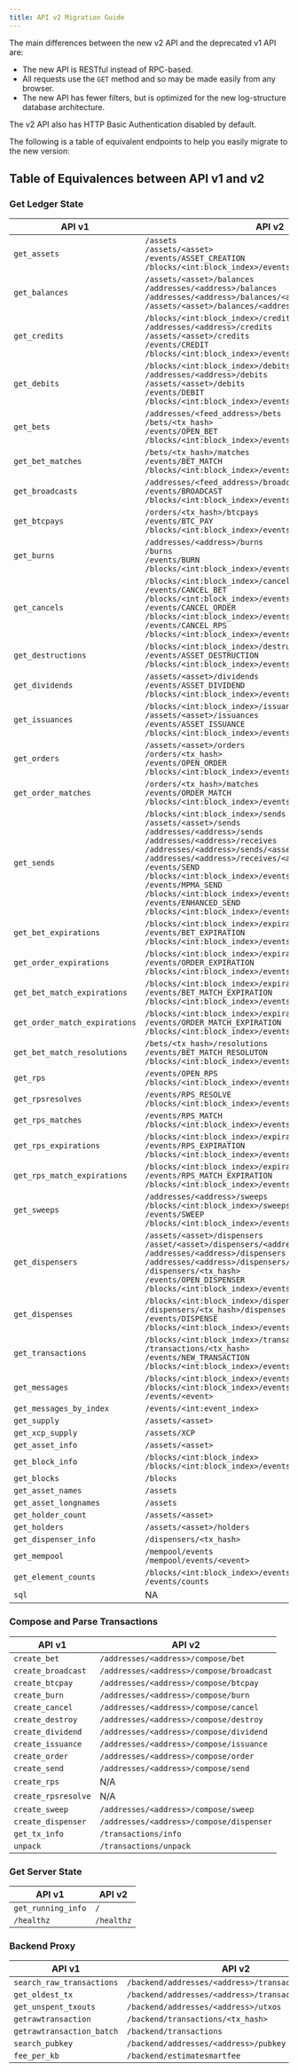 ```yaml
---
title: API v2 Migration Guide
---
```


The main differences between the new v2 API and the deprecated v1 API are:

- The new API is RESTful instead of RPC-based.
- All requests use the `GET` method and so may be made easily from any browser.
- The new API has fewer filters, but is optimized for the new log-structure database architecture.

The v2 API also has HTTP Basic Authentication disabled by default.

The following is a table of equivalent endpoints to help you easily migrate to the new version:

## Table of Equivalences between API v1 and v2

### Get Ledger State

| API v1 | API v2 |
| ------ | ------ |
| `get_assets` | `/assets` <br /> `/assets/<asset>` <br /> `/events/ASSET_CREATION` <br /> `/blocks/<int:block_index>/events/ASSET_CREATION` |
| `get_balances` | `/assets/<asset>/balances` <br /> `/addresses/<address>/balances` <br /> `/addresses/<address>/balances/<asset>` <br/> `/assets/<asset>/balances/<address>` |
| `get_credits` | `/blocks/<int:block_index>/credits` <br /> `/addresses/<address>/credits` <br /> `/assets/<asset>/credits` <br /> `/events/CREDIT` <br /> `/blocks/<int:block_index>/events/CREDIT` |
| `get_debits` | `/blocks/<int:block_index>/debits` <br /> `/addresses/<address>/debits` <br /> `/assets/<asset>/debits` <br />  `/events/DEBIT` <br /> `/blocks/<int:block_index>/events/DEBIT` |
| `get_bets` | `/addresses/<feed_address>/bets` <br /> `/bets/<tx_hash>` <br /> `/events/OPEN_BET` <br /> `/blocks/<int:block_index>/events/OPEN_BET` |
| `get_bet_matches` | `/bets/<tx_hash>/matches` <br /> `/events/BET_MATCH` <br /> `/blocks/<int:block_index>/events/BET_MATCH` |
| `get_broadcasts` | `/addresses/<feed_address>/broadcasts` <br /> `/events/BROADCAST` <br /> `/blocks/<int:block_index>/events/BROADCAST` |
| `get_btcpays` | `/orders/<tx_hash>/btcpays` <br /> `/events/BTC_PAY` <br /> `/blocks/<int:block_index>/events/BTC_PAY` |
| `get_burns` |  `/addresses/<address>/burns` <br /> `/burns` <br /> `/events/BURN` <br /> `/blocks/<int:block_index>/events/BURN` |
| `get_cancels` | `/blocks/<int:block_index>/cancels` <br /> `/events/CANCEL_BET` <br /> `/blocks/<int:block_index>/events/CANCEL_BET` <br /> `/events/CANCEL_ORDER` <br /> `/blocks/<int:block_index>/events/CANCEL_ORDER` <br /> `/events/CANCEL_RPS` <br /> `/blocks/<int:block_index>/events/CANCEL_RPS` |
| `get_destructions` | `/blocks/<int:block_index>/destructions` <br /> `/events/ASSET_DESTRUCTION` <br /> `/blocks/<int:block_index>/events/ASSET_DESTRUCTION` |
| `get_dividends` | `/assets/<asset>/dividends` <br /> `/events/ASSET_DIVIDEND` <br /> `/blocks/<int:block_index>/events/ASSET_DIVIDEND` |
| `get_issuances` | `/blocks/<int:block_index>/issuances` <br /> `/assets/<asset>/issuances` <br /> `/events/ASSET_ISSUANCE` <br /> `/blocks/<int:block_index>/events/ASSET_ISSUANCE` |
| `get_orders` | `/assets/<asset>/orders` <br /> `/orders/<tx_hash>` <br /> `/events/OPEN_ORDER` <br /> `/blocks/<int:block_index>/events/OPEN_ORDER` |
| `get_order_matches` | `/orders/<tx_hash>/matches` <br /> `/events/ORDER_MATCH` <br /> `/blocks/<int:block_index>/events/ORDER_MATCH` |
| `get_sends` | `/blocks/<int:block_index>/sends` <br /> `/assets/<asset>/sends` <br /> `/addresses/<address>/sends` <br /> `/addresses/<address>/receives` <br /> `/addresses/<address>/sends/<asset>` <br /> `/addresses/<address>/receives/<asset>` <br /> `/events/SEND` <br /> `/blocks/<int:block_index>/events/SEND` <br /> `/events/MPMA_SEND` <br /> `/blocks/<int:block_index>/events/MPMA_SEND` <br /> `/events/ENHANCED_SEND` <br /> `/blocks/<int:block_index>/events/ENHANCED_SEND` |
| `get_bet_expirations` | `/blocks/<int:block_index>/expirations` <br /> `/events/BET_EXPIRATION` <br /> `/blocks/<int:block_index>/events/BET_EXPIRATION` |
| `get_order_expirations` | `/blocks/<int:block_index>/expirations` <br /> `/events/ORDER_EXPIRATION` <br /> `/blocks/<int:block_index>/events/ORDER_EXPIRATION` |
| `get_bet_match_expirations` | `/blocks/<int:block_index>/expirations` <br /> `/events/BET_MATCH_EXPIRATION` <br /> `/blocks/<int:block_index>/events/BET_MATCH_EXPIRATION` |
| `get_order_match_expirations` | `/blocks/<int:block_index>/expirations` <br /> `/events/ORDER_MATCH_EXPIRATION` <br /> `/blocks/<int:block_index>/events/ORDER_MATCH_EXPIRATION` |
| `get_bet_match_resolutions` | `/bets/<tx_hash>/resolutions` <br /> `/events/BET_MATCH_RESOLUTON` <br /> `/blocks/<int:block_index>/events/BET_MATCH_RESOLUTON` |
| `get_rps` | `/events/OPEN_RPS` <br /> `/blocks/<int:block_index>/events/OPEN_RPS` |
| `get_rpsresolves` | `/events/RPS_RESOLVE` <br /> `/blocks/<int:block_index>/events/RPS_RESOLVE` |
| `get_rps_matches` | `/events/RPS_MATCH` <br /> `/blocks/<int:block_index>/events/RPS_MATCH` |
| `get_rps_expirations` | `/blocks/<int:block_index>/expirations` <br /> `/events/RPS_EXPIRATION` <br /> `/blocks/<int:block_index>/events/RPS_EXPIRATION` |
| `get_rps_match_expirations` | `/blocks/<int:block_index>/expirations` <br /> `/events/RPS_MATCH_EXPIRATION` <br /> `/blocks/<int:block_index>/events/RPS_MATCH_EXPIRATION` |
| `get_sweeps` | `/addresses/<address>/sweeps`<br /> `/blocks/<int:block_index>/sweeps` <br /> `/events/SWEEP` <br /> `/blocks/<int:block_index>/events/SWEEP` |
| `get_dispensers` | `/assets/<asset>/dispensers` <br /> `/asset/<asset>/dispensers/<address>` <br /> `/addresses/<address>/dispensers` <br /> `/addresses/<address>/dispensers/<asset>` <br /> `/dispensers/<tx_hash>` <br /> `/events/OPEN_DISPENSER` <br /> `/blocks/<int:block_index>/events/OPEN_DISPENSER` |
| `get_dispenses` | `/blocks/<int:block_index>/dispenses` <br /> `/dispensers/<tx_hash>/dispenses` <br /> `/events/DISPENSE` <br /> `/blocks/<int:block_index>/events/DISPENSE` |
| `get_transactions` | `/blocks/<int:block_index>/transactions` <br /> `/transactions/<tx_hash>` <br /> `/events/NEW_TRANSACTION` <br /> `/blocks/<int:block_index>/events/NEW_TRANSACTION` |
| `get_messages` | `/blocks/<int:block_index>/events` <br /> `/blocks/<int:block_index>/events/<event>` <br /> `/events/<event>` |
| `get_messages_by_index` | `/events/<int:event_index>` |
| `get_supply` | `/assets/<asset>` |
| `get_xcp_supply` | `/assets/XCP` |
| `get_asset_info` | `/assets/<asset>` |
| `get_block_info` | `/blocks/<int:block_index>` <br /> `/blocks/<int:block_index>/events`  |
| `get_blocks`| `/blocks` |
| `get_asset_names` | `/assets` |
| `get_asset_longnames` | `/assets` |
| `get_holder_count` | `/assets/<asset>` |
| `get_holders` | `/assets/<asset>/holders` |
| `get_dispenser_info` | `/dispensers/<tx_hash>` |
| `get_mempool` | `/mempool/events` <br /> `/mempool/events/<event>` |
| `get_element_counts` | `/blocks/<int:block_index>/events/counts` <br /> `/events/counts` |
| `sql` | NA |

### Compose and Parse Transactions

| API v1 | API v2 |
| ------ | ------ |
| `create_bet` | `/addresses/<address>/compose/bet` |
| `create_broadcast` | `/addresses/<address>/compose/broadcast` |
| `create_btcpay` | `/addresses/<address>/compose/btcpay` |
| `create_burn` | `/addresses/<address>/compose/burn` |
| `create_cancel` | `/addresses/<address>/compose/cancel` |
| `create_destroy` | `/addresses/<address>/compose/destroy` |
| `create_dividend` | `/addresses/<address>/compose/dividend` |
| `create_issuance` | `/addresses/<address>/compose/issuance` |
| `create_order` | `/addresses/<address>/compose/order` |
| `create_send` | `/addresses/<address>/compose/send` |
| `create_rps` | N/A |
| `create_rpsresolve` | N/A |
| `create_sweep` | `/addresses/<address>/compose/sweep` |
| `create_dispenser` | `/addresses/<address>/compose/dispenser` |
| `get_tx_info` | `/transactions/info` |
| `unpack` | `/transactions/unpack` |


### Get Server State

| API v1 | API v2 |
| ------ | ------ |
| `get_running_info` | `/` |
| `/healthz` | `/healthz` |


### Backend Proxy

| API v1 | API v2 |
| ------ | ------ |
| `search_raw_transactions` | `/backend/addresses/<address>/transactions` |
| `get_oldest_tx` | `/backend/addresses/<address>/transactions/oldest` |
| `get_unspent_txouts` | `/backend/addresses/<address>/utxos` |
| `getrawtransaction` | `/backend/transactions/<tx_hash>` |
| `getrawtransaction_batch` | `/backend/transactions` |
| `search_pubkey` | `/backend/addresses/<address>/pubkey` |
| `fee_per_kb` | `/backend/estimatesmartfee` |
